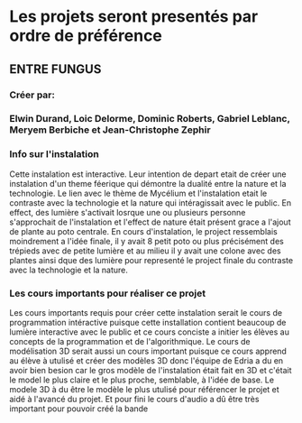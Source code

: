 # Les projets seront presentés par ordre de préférence 
## ENTRE FUNGUS
### Créer par:
### Elwin Durand, Loic Delorme, Dominic Roberts, Gabriel Leblanc, Meryem Berbiche et Jean-Christophe Zephir
### Info sur l'instalation 
Cette instalation est interactive. Leur intention de depart etait de créer une instalation d'un theme féerique qui démontre la dualité entre la nature et la technologie. Le lien avec le thème de Mycélium et l'instalation etait le contraste avec la technologie et la nature qui intéragissait avec le public. En effect, des lumière s'activait losrque une ou plusieurs personne s'approchait de l'instalation et l'effect de nature était présent grace a l'ajout de plante au poto centrale. En cours d'instalation, le project ressemblais moindrement a l'idée finale, il y avait 8 petit poto ou plus précisément des trépieds avec de petite lumière et au milieu il y avait une colone avec des plantes ainsi dque des lumière pour representé le project finale du contraste avec la technologie et la nature.
### Les cours importants pour réaliser ce projet
Les cours importants requis pour créer cette instalation serait le cours de programmation intéractive puisque cette installation contient beaucoup de lumière interactive avec le public et ce cours conciste a initier les élèves au concepts de la programmation et de l'algorithmique. Le cours de modélisation 3D serait aussi un cours important puisque ce cours apprend au élève à utulisé et créer des modèles 3D donc l'équipe de Edria a du en avoir bien besion car le gros modèle de l'instalation était fait en 3D et c'était le model le plus claire et le plus proche, semblable, à l'idée de base. Le modele 3D à du être le modèle le plus utulisé pour référencer le projet et aidé à l'avancé du projet. Et pour fini le cours d'audio a dû être très important pour pouvoir créé la bande 
